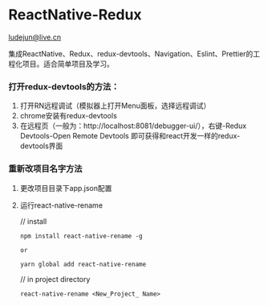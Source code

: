 # ReactNative-Redux
ludejun@live.cn

集成ReactNative、Redux、redux-devtools、Navigation、Eslint、Prettier的工程化项目。适合简单项目及学习。

### 打开redux-devtools的方法：
1. 打开RN远程调试（模拟器上打开Menu面板，选择远程调试）
2. chrome安装有redux-devtools
3. 在远程页（一般为：http://localhost:8081/debugger-ui/），右键-Redux Devtools-Open Remote Devtools
即可获得和react开发一样的redux-devtools界面

### 重新改项目名字方法

1. 更改项目目录下app.json配置
2. 运行react-native-rename

    // install

       npm install react-native-rename -g
       
       or 
       
       yarn global add react-native-rename
    
    // in project directory
    
       react-native-rename <New_Project_ Name>
